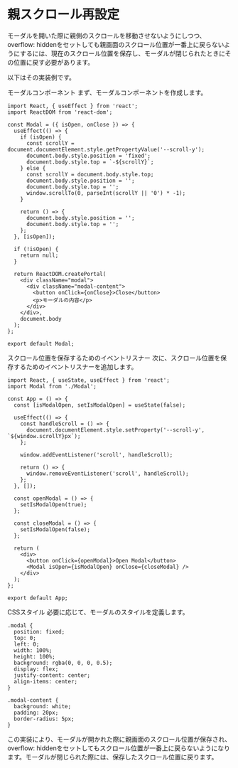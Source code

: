 # 親スクロール再設定

モーダルを開いた際に親側のスクロールを移動させないようにしつつ、overflow: hiddenをセットしても親画面のスクロール位置が一番上に戻らないようにするには、現在のスクロール位置を保存し、モーダルが閉じられたときにその位置に戻す必要があります。

以下はその実装例です。

モーダルコンポーネント
まず、モーダルコンポーネントを作成します。

```
import React, { useEffect } from 'react';
import ReactDOM from 'react-dom';

const Modal = ({ isOpen, onClose }) => {
  useEffect(() => {
    if (isOpen) {
      const scrollY = document.documentElement.style.getPropertyValue('--scroll-y');
      document.body.style.position = 'fixed';
      document.body.style.top = `-${scrollY}`;
    } else {
      const scrollY = document.body.style.top;
      document.body.style.position = '';
      document.body.style.top = '';
      window.scrollTo(0, parseInt(scrollY || '0') * -1);
    }

    return () => {
      document.body.style.position = '';
      document.body.style.top = '';
    };
  }, [isOpen]);

  if (!isOpen) {
    return null;
  }

  return ReactDOM.createPortal(
    <div className="modal">
      <div className="modal-content">
        <button onClick={onClose}>Close</button>
        <p>モーダルの内容</p>
      </div>
    </div>,
    document.body
  );
};

export default Modal;
```

スクロール位置を保存するためのイベントリスナー
次に、スクロール位置を保存するためのイベントリスナーを追加します。

```
import React, { useState, useEffect } from 'react';
import Modal from './Modal';

const App = () => {
  const [isModalOpen, setIsModalOpen] = useState(false);

  useEffect(() => {
    const handleScroll = () => {
      document.documentElement.style.setProperty('--scroll-y', `${window.scrollY}px`);
    };

    window.addEventListener('scroll', handleScroll);

    return () => {
      window.removeEventListener('scroll', handleScroll);
    };
  }, []);

  const openModal = () => {
    setIsModalOpen(true);
  };

  const closeModal = () => {
    setIsModalOpen(false);
  };

  return (
    <div>
      <button onClick={openModal}>Open Modal</button>
      <Modal isOpen={isModalOpen} onClose={closeModal} />
    </div>
  );
};

export default App;
```

CSSスタイル
必要に応じて、モーダルのスタイルを定義します。

```
.modal {
  position: fixed;
  top: 0;
  left: 0;
  width: 100%;
  height: 100%;
  background: rgba(0, 0, 0, 0.5);
  display: flex;
  justify-content: center;
  align-items: center;
}

.modal-content {
  background: white;
  padding: 20px;
  border-radius: 5px;
}
```

この実装により、モーダルが開かれた際に親画面のスクロール位置が保存され、overflow: hiddenをセットしてもスクロール位置が一番上に戻らないようになります。モーダルが閉じられた際には、保存したスクロール位置に戻ります。